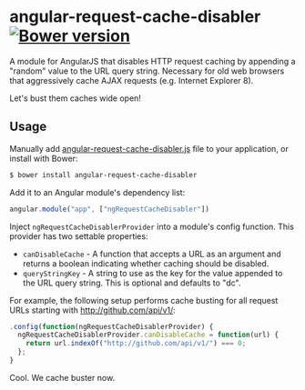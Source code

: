# angular-request-cache-disabler [![Bower version](http://img.shields.io/bower/v/angular-request-cache-disabler.svg?style=flat-square)](https://github.com/lukehorvat/angular-request-cache-disabler/releases)

A module for AngularJS that disables HTTP request caching by appending a "random" value to the URL query string. Necessary for old web browsers that aggressively cache AJAX requests (e.g. Internet Explorer 8).

Let's bust them caches wide open!

## Usage


Manually add [angular-request-cache-disabler.js](/dist/angular-request-cache-disabler.js) file to your application, or install with Bower:

```bash
$ bower install angular-request-cache-disabler
```

Add it to an Angular module's dependency list:

```javascript
angular.module("app", ["ngRequestCacheDisabler"])
```

Inject `ngRequestCacheDisablerProvider` into a module's config function. This provider has two settable properties:

- `canDisableCache` - A function that accepts a URL as an argument and returns a boolean indicating whether caching should be disabled.
- `queryStringKey` - A string to use as the key for the value appended to the URL query string. This is optional and defaults to "dc".

For example, the following setup performs cache busting for all request URLs starting with http://github.com/api/v1/:

```javascript
.config(function(ngRequestCacheDisablerProvider) {
  ngRequestCacheDisablerProvider.canDisableCache = function(url) {
    return url.indexOf("http://github.com/api/v1/") === 0;
  };
}
```

Cool. We cache buster now.
